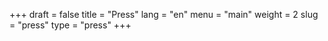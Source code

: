 +++
draft = false
title = "Press"
lang = "en"
menu = "main"
weight = 2
slug = "press"
type = "press"
+++
